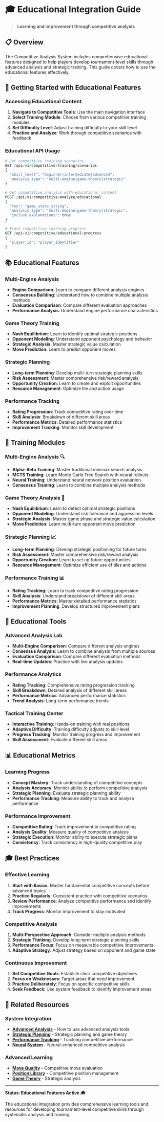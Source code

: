 # 🎓 Educational Integration Guide

> **Learning and improvement through competitive analysis**

## 📋 **Overview**

The Competitive Analysis System includes comprehensive educational features designed to help players develop tournament-level skills through advanced analysis and strategic training. This guide covers how to use the educational features effectively.

## 🚀 **Getting Started with Educational Features**

### **Accessing Educational Content**
1. **Navigate to Competitive Tools**: Use the main navigation interface
2. **Select Training Module**: Choose from various competitive training modules
3. **Set Difficulty Level**: Adjust training difficulty to your skill level
4. **Practice and Analyze**: Work through competitive scenarios with feedback

### **Educational API Usage**
```python
# Get competitive training scenarios
GET /api/v1/competitive/training/scenarios
{
  "skill_level": "beginner|intermediate|advanced",
  "analysis_type": "multi-engine|game-theory|strategic"
}

# Get competitive analysis with educational content
POST /api/v1/competitive/analyze/educational
{
  "fen": "game_state_string",
  "analysis_type": "multi-engine|game-theory|strategic",
  "include_explanations": true
}

# Track competitive learning progress
GET /api/v1/competitive/educational/progress
{
  "player_id": "player_identifier"
}
```

## 📚 **Educational Features**

### **Multi-Engine Analysis**
- **Engine Comparison**: Learn to compare different analysis engines
- **Consensus Building**: Understand how to combine multiple analysis methods
- **Evaluation Comparison**: Compare different evaluation approaches
- **Performance Analysis**: Understand engine performance characteristics

### **Game Theory Training**
- **Nash Equilibrium**: Learn to identify optimal strategic positions
- **Opponent Modeling**: Understand opponent psychology and behavior
- **Strategic Analysis**: Master strategic value calculation
- **Move Prediction**: Learn to predict opponent moves

### **Strategic Planning**
- **Long-term Planning**: Develop multi-turn strategic planning skills
- **Risk Assessment**: Master comprehensive risk/reward analysis
- **Opportunity Creation**: Learn to create and exploit opportunities
- **Resource Management**: Optimize tile and action usage

### **Performance Tracking**
- **Rating Progression**: Track competitive rating over time
- **Skill Analysis**: Breakdown of different skill areas
- **Performance Metrics**: Detailed performance statistics
- **Improvement Tracking**: Monitor skill development

## 🎯 **Training Modules**

### **Multi-Engine Analysis** 🔍
- **Alpha-Beta Training**: Master traditional minimax search analysis
- **MCTS Training**: Learn Monte Carlo Tree Search with neural rollouts
- **Neural Training**: Understand neural network position evaluation
- **Consensus Training**: Learn to combine multiple analysis methods

### **Game Theory Analysis** 🧠
- **Nash Equilibrium**: Learn to detect optimal strategic positions
- **Opponent Modeling**: Understand risk tolerance and aggression levels
- **Strategic Analysis**: Master game phase and strategic value calculation
- **Move Prediction**: Learn multi-turn opponent move prediction

### **Strategic Planning** 📈
- **Long-term Planning**: Develop strategic positioning for future turns
- **Risk Assessment**: Master comprehensive risk/reward analysis
- **Opportunity Creation**: Learn to set up future opportunities
- **Resource Management**: Optimize efficient use of tiles and actions

### **Performance Training** 📊
- **Rating Tracking**: Learn to track competitive rating progression
- **Skill Analysis**: Understand breakdown of different skill areas
- **Performance Metrics**: Master detailed performance statistics
- **Improvement Planning**: Develop structured improvement plans

## 🔧 **Educational Tools**

### **Advanced Analysis Lab**
- **Multi-Engine Comparison**: Compare different analysis engines
- **Consensus Analysis**: Learn to combine analysis from multiple sources
- **Evaluation Comparison**: Compare different evaluation methods
- **Real-time Updates**: Practice with live analysis updates

### **Performance Analytics**
- **Rating Tracking**: Comprehensive rating progression tracking
- **Skill Breakdown**: Detailed analysis of different skill areas
- **Performance Metrics**: Advanced performance statistics
- **Trend Analysis**: Long-term performance trends

### **Tactical Training Center**
- **Interactive Training**: Hands-on training with real positions
- **Adaptive Difficulty**: Training difficulty adjusts to skill level
- **Progress Tracking**: Monitor training progress and improvement
- **Skill Assessment**: Evaluate different skill areas

## 📊 **Educational Metrics**

### **Learning Progress**
- **Concept Mastery**: Track understanding of competitive concepts
- **Analysis Accuracy**: Monitor ability to perform competitive analysis
- **Strategic Planning**: Evaluate strategic planning ability
- **Performance Tracking**: Measure ability to track and analyze performance

### **Performance Improvement**
- **Competitive Rating**: Track improvement in competitive rating
- **Analysis Quality**: Measure quality of competitive analysis
- **Strategic Execution**: Monitor ability to execute strategic plans
- **Consistency**: Track consistency in high-quality competitive play

## 🎓 **Best Practices**

### **Effective Learning**
1. **Start with Basics**: Master fundamental competitive concepts before advanced topics
2. **Practice Regularly**: Consistent practice with competitive scenarios
3. **Review Performance**: Analyze competitive performance and identify improvements
4. **Track Progress**: Monitor improvement to stay motivated

### **Competitive Analysis**
1. **Multi-Perspective Approach**: Consider multiple analysis methods
2. **Strategic Thinking**: Develop long-term strategic planning skills
3. **Performance Focus**: Focus on measurable competitive improvements
4. **Adaptive Strategy**: Adjust strategy based on opponent and game state

### **Continuous Improvement**
1. **Set Competitive Goals**: Establish clear competitive objectives
2. **Focus on Weaknesses**: Target areas that need improvement
3. **Practice Deliberately**: Focus on specific competitive skills
4. **Seek Feedback**: Use system feedback to identify improvement areas

## 🔗 **Related Resources**

### **System Integration**
- **[Advanced Analysis](analysis.md)** - How to use advanced analysis tools
- **[Strategic Planning](strategies.md)** - Strategic planning and game theory
- **[Performance Tracking](performance.md)** - Tracking competitive performance
- **[Neural System](../neural/)** - Neural-enhanced competitive analysis

### **Advanced Learning**
- **[Move Quality](../move-quality/)** - Competitive move evaluation
- **[Position Library](../position-library/)** - Competitive position management
- **[Game Theory](./analysis.md)** - Strategic analysis

---

**Status**: **Educational Features Active** 🎓

The educational integration provides comprehensive learning tools and resources for developing tournament-level competitive skills through systematic analysis and training.
